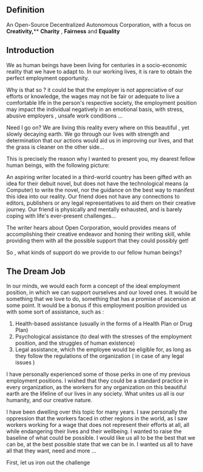 

## Definition


An Open-Source Decentralized Autonomous Corporation, with a focus on **Creativity,**** **Charity** , **Fairness** and **Equality**


## Introduction 


We as human beings have been living for centuries in a socio-economic reality that we have to adapt to. In our working lives, it is rare to obtain the perfect employment opportunity. 

Why is that so ? it could be that the employer is not appreciative of our efforts or knowledge, the wages may not be fair or adequate to live a comfortable life in the person's respective society, the employment position may impact the individual negatively in an emotional basis, with stress, abusive employers , unsafe work conditions ... 


Need I go on? We are living this reality every where on this beautiful , yet slowly decaying earth. We go through our lives with strength and determination that our actions would aid us in improving our lives, and that the grass is cleaner on the other side... 


This is precisely the reason why I wanted to present you, my dearest fellow human beings, with the following picture: 


An aspiring writer located in a third-world country has been gifted with an idea for their debuit novel, but does not have the technological means (a Computer) to write the novel, nor the guidance on the best way to manifest this idea into our reality. Our friend does not have any connections to editors, publishers or any legal representatives to aid them on their creative journey. Our friend is physically and mentally exhausted, and is barely coping with life's ever-present challenges...


The writer hears about Open Corporation, would provides means of accomplishing their creative endeavor and honing their writing skill, while providing them with all the possible support that they could possibly get! 


So , what kinds of support do we provide to our fellow human beings? 


## The Dream Job


In our minds, we would each form a concept of the ideal employment position, in which we can support ourselves and our loved ones. It would be something that we love to do, something that has a promise of ascension at some point. It would be a bonus if this employment position provided us with some sort of assistance, such as : 

1. Health-based assistance (usually in the forms of a Health Plan or Drug Plan)
2. Psychological assistance (to deal with the stresses of the employment position, and the struggles of human existence)
3. Legal assistance, which the employee would be eligible for, as long as they follow the regulations of the organization ( in case of any legal issues )


I have personally experienced some of those perks in one of my previous employment positions. I wished that they could be a standard practice in every organization, as the workers for any organization on this beautiful earth are the lifeline of our lives in any society. What unites us all is our humanity, and our creative nature. 


I have been dwelling over this topic for many years. I saw personally the oppression that the workers faced in other regions in the world, as I saw workers working for a wage that does not represent their efforts at all, all while endangering their lives and their wellbeing. I wanted to raise the baseline of what could be possible. I would like us all to be the best that we can be, at the best possible state that we can be in. I wanted us all to have all that they want, need and more ...


First, let us iron out the challenge




